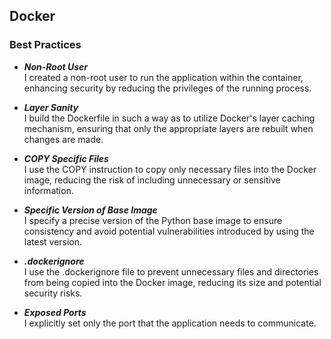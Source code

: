 ## Docker

### Best Practices

- **_Non-Root User_**  
  I created a non-root user to run the application within the container, enhancing security by reducing the privileges
  of the running process.

- **_Layer Sanity_**  
  I build the Dockerfile in such a way as to utilize Docker's layer caching mechanism, ensuring that only the
  appropriate layers are rebuilt when changes are made.

- **_COPY Specific Files_**  
  I use the COPY instruction to copy only necessary files into the Docker image, reducing the risk of including
  unnecessary or sensitive information.

- **_Specific Version of Base Image_**  
  I specify a precise version of the Python base image to ensure consistency and avoid potential vulnerabilities
  introduced by using the latest version.

- **_.dockerignore_**  
  I use the .dockerignore file to prevent unnecessary files and directories from being copied into the Docker image,
  reducing its size and potential security risks.

- **_Exposed Ports_**  
  I explicitly set only the port that the application needs to communicate.
